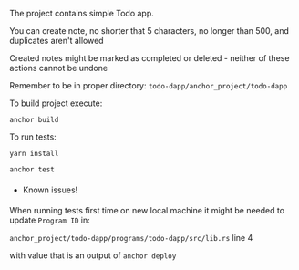 The project contains simple Todo app. 

You can create note, no shorter that 5 characters, no longer than 500, and duplicates aren't allowed

Created notes might be marked as completed or deleted - neither of these actions cannot be undone

Remember to be in proper directory: `todo-dapp/anchor_project/todo-dapp`

To build project execute:

`anchor build`

To run tests: 

`yarn install`

`anchor test`

####
- Known issues! 
####

When running tests first time on new local machine it might be needed to update `Program ID` in:

`anchor_project/todo-dapp/programs/todo-dapp/src/lib.rs` line 4 

with value that is an output of `anchor deploy`


